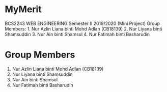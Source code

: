 # MyMerit
BCS2243 WEB ENGINEERING Semester II 2019/2020 (Mini Project) Group Members: 1. Nur Azlin Liana binti Mohd Adlan (CB18139) 2. Nur Liyana binti Shamsuddin 3. Nur Ain binti Shamsul 4. Nur Fatimah binti Basharudin

# Group Members
1. Nur Azlin Liana binti Mohd Adlan (CB18139) 
2. Nur Liyana binti Shamsuddin 
3. Nur Ain binti Shamsul 
4. Nur Fatimah binti Basharudin
